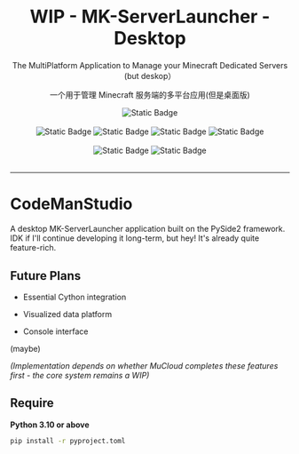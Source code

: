 
<h1 style="font-size: 32px; font-weight: bold" align="center">WIP - MK-ServerLauncher - Desktop</h1>

<p align="center">The MultiPlatform Application to Manage your Minecraft Dedicated Servers (but deskop）</p>
<p align="center">一个用于管理 Minecraft 服务端的多平台应用(但是桌面版)</p>


<div align="center">
<img alt="Static Badge" src="https://img.shields.io/badge/Kotlin-2.1.21-gray?style=flat&logo=kotlin&logoColor=white&labelColor=purple">
</div><br/>

<div align="center">
<img alt="Static Badge" src="https://img.shields.io/badge/Ktor-3.2.0-gray?style=flat&logo=ktor&logoColor=white&labelColor=purple">
<img alt="Static Badge" src="https://img.shields.io/badge/Vue-3.5.13-gray?style=flat&logo=vue.js&logoColor=white&labelColor=darkgreen">
<img alt="Static Badge" src="https://img.shields.io/badge/TailwindCSS-4.1.3-gray?style=flat&logo=tailwindcss&logoColor=white&labelColor=blue">
<img alt="Static Badge" src="https://img.shields.io/badge/ElementPlus-2.9.10-gray?style=flat&logoColor=white&labelColor=blue">
</div><br/>

<div align="center">
<img alt="Static Badge" src="https://img.shields.io/badge/KMP-2.1.21-gray?style=flat&logo=kotlin&logoColor=white&labelColor=purple">
<img alt="Static Badge" src="https://img.shields.io/badge/CMP-1.8.1-gray?style=flat&logo=kotlin&logoColor=white&labelColor=purple">
</div><br/>

---

# CodeManStudio

A desktop MK-ServerLauncher application built on the PySide2 framework. IDK if I'll continue developing it long-term, but hey! It's already quite feature-rich.

## Future Plans

- Essential Cython integration

- Visualized data platform

- Console interface

(maybe)

*(Implementation depends on whether MuCloud completes these features first - the core system remains a WIP)*

## Require
**Python 3.10 or above**
~~~ bash
pip install -r pyproject.toml
~~~